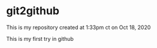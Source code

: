 # git2github
This is my repository created at 1:33pm ct on  Oct 18, 2020

This is my first try in github
